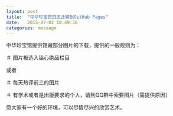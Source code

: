 ```yaml
---
layout: post
title:  "中华珍宝馆日志迁移到GitHub Pages"
date:   2015-07-02 10:49:36
categories: message
---
```


中华珍宝馆提供馆藏部分图片的下载，提供的一般规则为：

＃ 图片被选入铭心绝品栏目

或者

＃ 每天热评前三的图片

＃ 有学术或者是出版要求的个人，请到QQ群中索要图片（需提供原因）

愿大家有一个好的环境，可以尽情尽兴的欣赏艺术。
